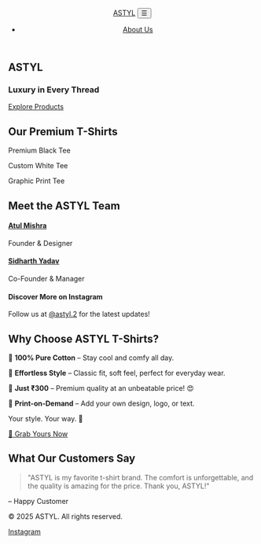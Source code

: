 <!DOCTYPE html>
<html lang="en">
<head>
  <meta charset="UTF-8" />
  <meta name="viewport" content="width=device-width, initial-scale=1.0" />
  <meta name="google-site-verification" content="Jgz-0oURLqFXvWpmHVXEB0yamClWPrGn78rjv8UG1vU" />
  <meta name="description" content="ASTYL offers premium 100% cotton t-shirts with custom print-on-demand designs at just ₹300. Explore luxury and style today!" />
  <title>ASTYL - Luxury in Every Thread</title>
  <link rel="stylesheet" href="https://fonts.googleapis.com/css2?family=Montserrat:wght@800&display=swap" />
  <link rel="stylesheet" href="style.css" />
</head>
<body>
  <!-- Navbar -->
  <header class="navbar">
    <div class="container">
      <a href="index.html" class="logo">ASTYL</a>
      <button class="menu-toggle">☰</button>
      <nav>
        <ul class="nav-links">
          <li><a href="about.html">About Us</a></li>
        </ul>
      </nav>
    </div>
  </header>

  <!-- Hero Section -->
  <section class="hero">
    <div class="hero-content">
      <h1>ASTYL</h1>
      <h3 class="slogan">Luxury in Every Thread</h3>
      <a href="https://www.instagram.com/astyl.2" class="btn">Explore Products</a>
    </div>
  </section>

  <!-- Products Section -->
  <section class="products">
    <div class="container">
      <h2>Our Premium T-Shirts</h2>
      <div class="product-grid">
        <div class="product-card">
          <p>Premium Black Tee</p>
        </div>
        <div class="product-card">
          <p>Custom White Tee</p>
        </div>
        <div class="product-card">
          <p>Graphic Print Tee</p>
        </div>
      </div>
    </div>
  </section>

  <!-- Experiences Section -->
  <section class="experiences">
    <div class="container">
      <h2>Meet the ASTYL Team</h2>
      <div class="experience-grid">
        <div class="experience-card">
          <a href="https://www.instagram.com/the.atul.mishra"><h4>Atul Mishra</h4></a>
          <p>Founder & Designer</p>
        </div>
        <div class="experience-card">
          <a href="https://www.instagram.com/honeybaba8055"><h4>Sidharth Yadav</h4></a>
          <p>Co-Founder & Manager</p>
        </div>
      </div>
      <div class="instagram-profile-embed">
        <h4>Discover More on Instagram</h4>
        <p>Follow us at <a href="https://www.instagram.com/astyl.2/">@astyl.2</a> for the latest updates!</p>
      </div>
    </div>
  </section>

  <!-- About Section -->
  <section class="about">
    <div class="container">
      <h2>Why Choose ASTYL T-Shirts?</h2>
      <div class="about-grid">
        <p>🌿 <strong>100% Pure Cotton</strong> – Stay cool and comfy all day.</p>
        <p>🧥 <strong>Effortless Style</strong> – Classic fit, soft feel, perfect for everyday wear.</p>
        <p>💸 <strong>Just ₹300</strong> – Premium quality at an unbeatable price! 😍</p>
        <p>🎨 <strong>Print-on-Demand</strong> – Add your own design, logo, or text.</p>
        <p class="highlight">Your style. Your way. 💯</p>
      </div>
      <a href="https://www.instagram.com/astyl.2" class="btn">🛒 Grab Yours Now</a>
    </div>
  </section>

  <!-- Testimonials Section -->
  <section class="testimonials">
    <div class="container">
      <h2>What Our Customers Say</h2>
      <blockquote>
        "ASTYL is my favorite t-shirt brand. The comfort is unforgettable, and the quality is amazing for the price. Thank you, ASTYL!"
      </blockquote>
      <p>– Happy Customer</p>
    </div>
  </section>

  <!-- Footer -->
  <footer>
    <div class="container">
      <p>&copy; 2025 ASTYL. All rights reserved.</p>
      <div class="social-links">
        <a href="https://www.instagram.com/astyl.2" target="_blank">Instagram</a>
      </div>
    </div>
  </footer>

  <script src="script.js"></script>
</body>
</html>
